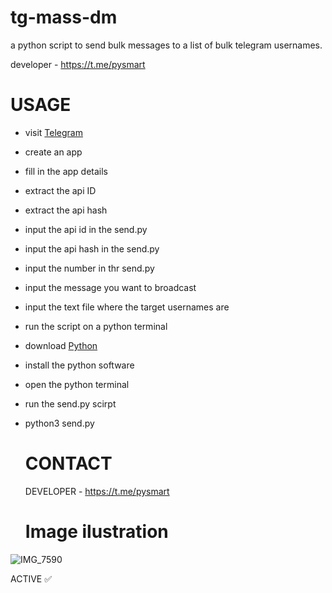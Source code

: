 # tg-mass-dm
a python script to send bulk messages to a list of bulk telegram usernames.

developer - https://t.me/pysmart 

# USAGE 
- visit [Telegram](https://my.telegram.org)
- create an app
- fill in the app details
- extract the api ID
- extract the api hash
- input the api id in the send.py
- input the api hash in the send.py
- input the number in thr send.py
- input the message you want to broadcast
- input the text file where the target usernames are
- run the script on a python terminal
- download [Python](https://python.org)
- install the python software
- open the python terminal
- run the send.py scirpt
- python3 send.py

  # CONTACT
  DEVELOPER - https://t.me/pysmart

  # Image ilustration

![IMG_7590](https://github.com/hatprof/tg-scraper-adder/assets/168838963/6bc8cbac-24bd-4d02-a75b-e10bfc598e5e)

ACTIVE ✅

  

